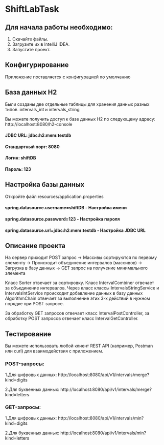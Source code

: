 # ShiftLabTask

## Для начала работы необходимо:

1. Скачайте файлы.
2. Загрузите их в IntelliJ IDEA.
3. Запустите проект.

## Конфигурирование 

Приложение поставляется с конфигурацией по умолчанию

## База данных H2 

Были созданы две отдельные таблицы для хранения данных разных типов. intervals_int и intervals_string

Вы можете получить доступ к базе данных H2 по следующему адресу: http://localhost:8080/h2-console

#### JDBC URL: jdbc:h2:mem:testdb

#### Стандартный порт: 8080

#### Логин: shiftDB
#### Пароль: 123

## Настройка базы данных

Откройте файл resources/application.properties

#### spring.datasource.username=shiftDB - Настройка имени 
#### spring.datasource.password=123 - Настройка пароля
#### spring.datasource.url=jdbc:h2:mem:testdb - Настройка JDBC URL

## Описание проекта
На сервер приходит POST запрос -> Массивы сортируются по первому элементу -> Происходит объединение интервалов (массивов) -> Загрузка в базу данных -> GET запрос на получение минимального элемента

Класс Sorter отвечает за сортировку.
Класс IntervalCombiner отвечает за объединение интервалов. 
Через класс классы IntervalsStringService и IntervalsIntService происходит добавление данных в базу данных
AlgorithmChain отвечает за выполнение этих 3-х действий в нужном порядке при POST запросе.

За обработку GET запросов отвечает класс IntervalPostController, за обработку POST запросов отвечает класс IntervalGetController.

## Тестирование

Вы можете использовать любой клиент REST API (например, Postman или curl) для взаимодействия с приложением.
### POST-запросы:
  1.Для цифровых данных: http://localhost:8080/api/v1/intervals/merge?kind=digits

  2.Для буквенных данных: http://localhost:8080/api/v1/intervals/merge?kind=letters

### GET-запросы:
  1.Для цифровых данных: http://localhost:8080/api/v1/intervals/min?kind=digits

  2.Для буквенных данных: http://localhost:8080/api/v1/intervals/min?kind=letters

